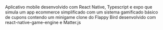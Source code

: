 Aplicativo mobile desenvolvido com React Native, Typescript e expo que simula um app ecommerce simplificado com um sistema gamificado básico de cupons contendo um minigame clone do Flappy Bird desenvolvido com react-native-game-engine e Matter.js
